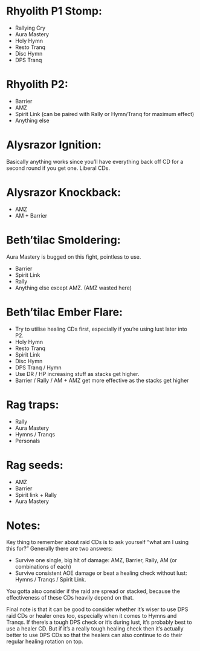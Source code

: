 # Rhyolith P1 Stomp:
- Rallying Cry
- Aura Mastery
- Holy Hymn
- Resto Tranq
- Disc Hymn
- DPS Tranq
# Rhyolith P2:
- Barrier
- AMZ
- Spirit Link (can be paired with Rally or Hymn/Tranq for maximum effect)
- Anything else
# Alysrazor Ignition:
Basically anything works since you’ll have everything back off CD for a second round if you get one. Liberal CDs.
# Alysrazor Knockback:
- AMZ
- AM + Barrier
# Beth’tilac Smoldering:
Aura Mastery is bugged on this fight, pointless to use.
- Barrier
- Spirit Link
- Rally
- Anything else except AMZ. (AMZ wasted here)
# Beth’tilac Ember Flare:
- Try to utilise healing CDs first, especially if you’re using lust later into P2.
- Holy Hymn
- Resto Tranq
- Spirit Link
- Disc Hymn
- DPS Tranq / Hymn
- Use DR / HP increasing stuff as stacks get higher.
- Barrier / Rally / AM + AMZ get more effective as the stacks get higher
# Rag traps:
- Rally
- Aura Mastery
- Hymns / Tranqs
- Personals
# Rag seeds:
- AMZ
- Barrier
- Spirit link + Rally
- Aura Mastery
# Notes:
Key thing to remember about raid CDs is to ask yourself “what am I using this for?” Generally there are two answers:
- Survive one single, big hit of damage: AMZ, Barrier, Rally, AM (or combinations of each)
- Survive consistent AOE damage or beat a healing check without lust: Hymns / Tranqs / Spirit Link. 

You gotta also consider if the raid are spread or stacked, because the effectiveness of these CDs heavily depend on that. 

Final note is that it can be good to consider whether it’s wiser to use DPS raid CDs or healer ones too, especially when it comes to Hymns and Tranqs. If there’s a tough DPS check or it’s during lust, it’s probably best to use a healer CD. But if it’s a really tough healing check then it’s actually better to use DPS CDs so that the healers can also continue to do their regular healing rotation on top.